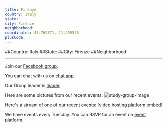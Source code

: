 ```yaml
---
title: Firenze
country: Italy
state: 
city: Firenze
neighborhood: 
coordinates: 43.769871, 11.255576
plusCode:
---
```


##Country: Italy
##State: 
##City: Firenze
##Neighborhood: 
*****
Join our [Facebook group](https://www.facebook.com/groups/free.code.camp.firenze).

You can chat with us on [chat app]().

Our Group leader is [leader]()

Here are some pictures from our recent events:
![study-group-image]()

Here's a stream of one of our recent events:
[video hosting platform embed]

We have events every Tuesday. You can RSVP for an event on [event platform]().
